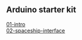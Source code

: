 ## Arduino starter kit

[01-intro](./01-intro/)\
[02-spaceship-interface](./02-spaceship-interface/)
